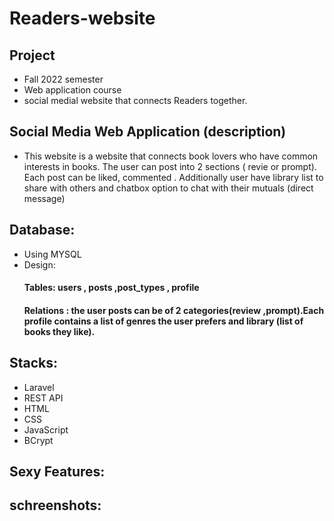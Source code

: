# Readers-website

## Project
* Fall 2022 semester
* Web application course
* social medial website that connects Readers together.
## Social Media Web Application (description)
* This website is a website that connects book lovers who have common interests in books. 
The user can post into 2 sections ( revie or prompt). Each post can be liked, commented .
Additionally user have library list to share with others and chatbox option to chat with their mutuals (direct message)

## Database:
* Using MYSQL
* Design:
  ####  Tables: users , posts ,post_types , profile
  ####  Relations : the user posts can be of 2 categories(review ,prompt).Each profile contains a list of genres the user prefers and library (list of books they like).
## Stacks:
* Laravel
* REST API
* HTML
* CSS
* JavaScript
* BCrypt

## Sexy Features:



## schreenshots:

